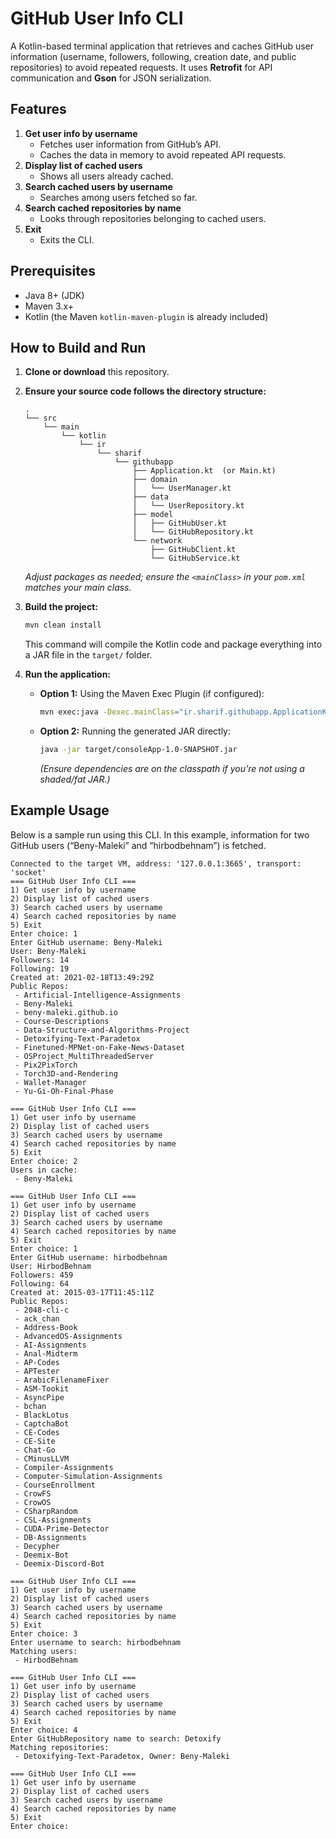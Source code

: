 # GitHub User Info CLI

A Kotlin-based terminal application that retrieves and caches GitHub user information (username, followers, following, creation date, and public repositories) to avoid repeated requests. It uses **Retrofit** for API communication and **Gson** for JSON serialization.

## Features

1. **Get user info by username**
    - Fetches user information from GitHub’s API.
    - Caches the data in memory to avoid repeated API requests.
2. **Display list of cached users**
    - Shows all users already cached.
3. **Search cached users by username**
    - Searches among users fetched so far.
4. **Search cached repositories by name**
    - Looks through repositories belonging to cached users.
5. **Exit**
    - Exits the CLI.

## Prerequisites

- Java 8+ (JDK)
- Maven 3.x+
- Kotlin (the Maven `kotlin-maven-plugin` is already included)

## How to Build and Run

1. **Clone or download** this repository.

2. **Ensure your source code follows the directory structure:**

    ```
    .
    └── src
        └── main
            └── kotlin
                └── ir
                    └── sharif
                        └── githubapp
                            ├── Application.kt  (or Main.kt)
                            ├── domain
                            │   └── UserManager.kt
                            ├── data
                            │   └── UserRepository.kt
                            ├── model
                            │   ├── GitHubUser.kt
                            │   └── GitHubRepository.kt
                            └── network
                                ├── GitHubClient.kt
                                └── GitHubService.kt
    ```

   *Adjust packages as needed; ensure the `<mainClass>` in your `pom.xml` matches your main class.*

3. **Build the project:**

    ```bash
    mvn clean install
    ```

   This command will compile the Kotlin code and package everything into a JAR file in the `target/` folder.

4. **Run the application:**

    - **Option 1:** Using the Maven Exec Plugin (if configured):

      ```bash
      mvn exec:java -Dexec.mainClass="ir.sharif.githubapp.ApplicationKt"
      ```

    - **Option 2:** Running the generated JAR directly:

      ```bash
      java -jar target/consoleApp-1.0-SNAPSHOT.jar
      ```

      *(Ensure dependencies are on the classpath if you’re not using a shaded/fat JAR.)*

## Example Usage

Below is a sample run using this CLI. In this example, information for two GitHub users (“Beny-Maleki” and “hirbodbehnam”) is fetched.

```shell
Connected to the target VM, address: '127.0.0.1:3665', transport: 'socket'
=== GitHub User Info CLI ===
1) Get user info by username
2) Display list of cached users
3) Search cached users by username
4) Search cached repositories by name
5) Exit
Enter choice: 1
Enter GitHub username: Beny-Maleki
User: Beny-Maleki
Followers: 14
Following: 19
Created at: 2021-02-18T13:49:29Z
Public Repos: 
 - Artificial-Intelligence-Assignments
 - Beny-Maleki
 - beny-maleki.github.io
 - Course-Descriptions
 - Data-Structure-and-Algorithms-Project
 - Detoxifying-Text-Paradetox
 - Finetuned-MPNet-on-Fake-News-Dataset
 - OSProject_MultiThreadedServer
 - Pix2PixTorch
 - Torch3D-and-Rendering
 - Wallet-Manager
 - Yu-Gi-Oh-Final-Phase

=== GitHub User Info CLI ===
1) Get user info by username
2) Display list of cached users
3) Search cached users by username
4) Search cached repositories by name
5) Exit
Enter choice: 2
Users in cache:
 - Beny-Maleki

=== GitHub User Info CLI ===
1) Get user info by username
2) Display list of cached users
3) Search cached users by username
4) Search cached repositories by name
5) Exit
Enter choice: 1
Enter GitHub username: hirbodbehnam
User: HirbodBehnam
Followers: 459
Following: 64
Created at: 2015-03-17T11:45:11Z
Public Repos: 
 - 2048-cli-c
 - ack_chan
 - Address-Book
 - AdvancedOS-Assignments
 - AI-Assignments
 - Anal-Midterm
 - AP-Codes
 - APTester
 - ArabicFilenameFixer
 - ASM-Tookit
 - AsyncPipe
 - bchan
 - BlackLotus
 - CaptchaBot
 - CE-Codes
 - CE-Site
 - Chat-Go
 - CMinusLLVM
 - Compiler-Assignments
 - Computer-Simulation-Assignments
 - CourseEnrollment
 - CrowFS
 - CrowOS
 - CSharpRandom
 - CSL-Assignments
 - CUDA-Prime-Detector
 - DB-Assignments
 - Decypher
 - Deemix-Bot
 - Deemix-Discord-Bot

=== GitHub User Info CLI ===
1) Get user info by username
2) Display list of cached users
3) Search cached users by username
4) Search cached repositories by name
5) Exit
Enter choice: 3
Enter username to search: hirbodbehnam
Matching users:
 - HirbodBehnam

=== GitHub User Info CLI ===
1) Get user info by username
2) Display list of cached users
3) Search cached users by username
4) Search cached repositories by name
5) Exit
Enter choice: 4
Enter GitHubRepository name to search: Detoxify
Matching repositories:
 - Detoxifying-Text-Paradetox, Owner: Beny-Maleki

=== GitHub User Info CLI ===
1) Get user info by username
2) Display list of cached users
3) Search cached users by username
4) Search cached repositories by name
5) Exit
Enter choice:

```